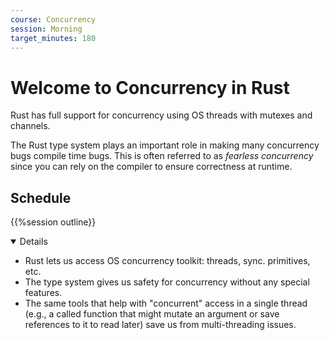 ```yaml
---
course: Concurrency
session: Morning
target_minutes: 180
---
```


# Welcome to Concurrency in Rust

Rust has full support for concurrency using OS threads with mutexes and
channels.

The Rust type system plays an important role in making many concurrency bugs
compile time bugs. This is often referred to as _fearless concurrency_ since you
can rely on the compiler to ensure correctness at runtime.

## Schedule

{{%session outline}}

<details open="true">

- Rust lets us access OS concurrency toolkit: threads, sync. primitives, etc.
- The type system gives us safety for concurrency without any special features.
- The same tools that help with "concurrent" access in a single thread (e.g., a
  called function that might mutate an argument or save references to it to read
  later) save us from multi-threading issues.

</details>
